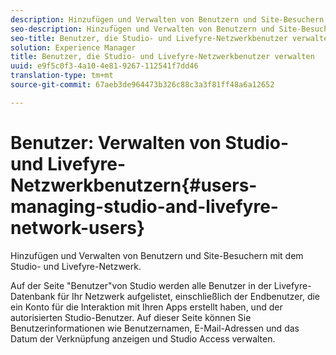 ```yaml
---
description: Hinzufügen und Verwalten von Benutzern und Site-Besuchern mit dem Studio- und Livefyre-Netzwerk.
seo-description: Hinzufügen und Verwalten von Benutzern und Site-Besuchern mit dem Studio- und Livefyre-Netzwerk.
seo-title: Benutzer, die Studio- und Livefyre-Netzwerkbenutzer verwalten
solution: Experience Manager
title: Benutzer, die Studio- und Livefyre-Netzwerkbenutzer verwalten
uuid: e9f5c0f3-4a10-4e81-9267-112541f7dd46
translation-type: tm+mt
source-git-commit: 67aeb3de964473b326c88c3a3f81ff48a6a12652

---
```



# Benutzer: Verwalten von Studio- und Livefyre-Netzwerkbenutzern{#users-managing-studio-and-livefyre-network-users}

Hinzufügen und Verwalten von Benutzern und Site-Besuchern mit dem Studio- und Livefyre-Netzwerk.

Auf der Seite "Benutzer"von Studio werden alle Benutzer in der Livefyre-Datenbank für Ihr Netzwerk aufgelistet, einschließlich der Endbenutzer, die ein Konto für die Interaktion mit Ihren Apps erstellt haben, und der autorisierten Studio-Benutzer. Auf dieser Seite können Sie Benutzerinformationen wie Benutzernamen, E-Mail-Adressen und das Datum der Verknüpfung anzeigen und Studio Access verwalten.
